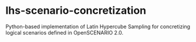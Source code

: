 # lhs-scenario-concretization
Python-based implementation of Latin Hypercube Sampling for concretizing logical scenarios defined in OpenSCENARIO 2.0.
